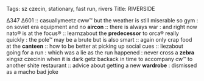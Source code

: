 Tags: sz czecin, stationary, fast run, rivers
Title: RIVERSIDE
  
Δ347 Δ601 :: casuallymeetz cww™ but the weather is still miserable so gym : on soviet era equipment and no **aircon** :: there is always war : and right now nato® is at the focus® :: learnzabout the **predecessor** to orca® really quickly : the pole™ may be a brute but is also smart :: again only crap food at the **canteen** :: how to be better at picking up social cues :: liezabout going for a run : which was a lie as the run happened : never cross a **zebra** xingsz czecinin when it is dark getz backack in time to accompany cw™ to another shite restaurant :: advice about getting a new **wardrobe** : dismissed as a macho bad joke  
